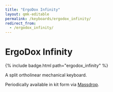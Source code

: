 ```yaml
---
title: "ErgoDox Infinity"
layout: qmk-editable
permalink: /keyboards/ergodox_infinity/
redirect_from: 
  - /ergodox_infinity/
---
```


# ErgoDox Infinity

{% include badge.html path="ergodox_infinity" %}

A split ortholinear mechanical keyboard.

Periodically available in kit form via [Massdrop](https://www.massdrop.com/buy/infinity-ergodox). 
